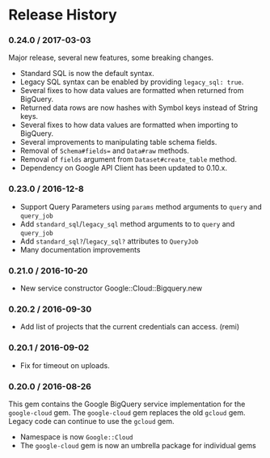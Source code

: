 # Release History

### 0.24.0 / 2017-03-03

Major release, several new features, some breaking changes.

* Standard SQL is now the default syntax.
* Legacy SQL syntax can be enabled by providing `legacy_sql: true`.
* Several fixes to how data values are formatted when returned from BigQuery.
* Returned data rows are now hashes with Symbol keys instead of String keys.
* Several fixes to how data values are formatted when importing to BigQuery.
* Several improvements to manipulating table schema fields.
* Removal of `Schema#fields=` and `Data#raw` methods.
* Removal of `fields` argument from `Dataset#create_table` method.
* Dependency on Google API Client has been updated to 0.10.x.

### 0.23.0 / 2016-12-8

* Support Query Parameters using `params` method arguments to `query` and `query_job`
* Add `standard_sql`/`legacy_sql` method arguments to to `query` and `query_job`
* Add `standard_sql?`/`legacy_sql?` attributes to `QueryJob`
* Many documentation improvements

### 0.21.0 / 2016-10-20

* New service constructor Google::Cloud::Bigquery.new

### 0.20.2 / 2016-09-30

* Add list of projects that the current credentials can access. (remi)

### 0.20.1 / 2016-09-02

* Fix for timeout on uploads.

### 0.20.0 / 2016-08-26

This gem contains the Google BigQuery service implementation for the `google-cloud` gem. The `google-cloud` gem replaces the old `gcloud` gem. Legacy code can continue to use the `gcloud` gem.

* Namespace is now `Google::Cloud`
* The `google-cloud` gem is now an umbrella package for individual gems
